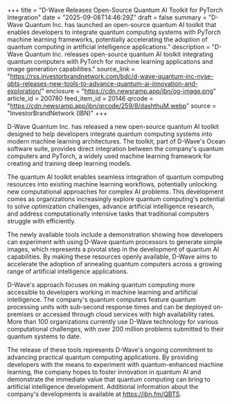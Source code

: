+++
title = "D-Wave Releases Open-Source Quantum AI Toolkit for PyTorch Integration"
date = "2025-09-08T14:46:29Z"
draft = false
summary = "D-Wave Quantum Inc. has launched an open-source quantum AI toolkit that enables developers to integrate quantum computing systems with PyTorch machine learning frameworks, potentially accelerating the adoption of quantum computing in artificial intelligence applications."
description = "D-Wave Quantum Inc. releases open-source quantum AI toolkit integrating quantum computers with PyTorch for machine learning applications and image generation capabilities."
source_link = "https://rss.investorbrandnetwork.com/bdc/d-wave-quantum-inc-nyse-qbts-releases-new-tools-to-advance-quantum-ai-innovation-and-exploration/"
enclosure = "https://cdn.newsramp.app/ibn/og-image.png"
article_id = 200780
feed_item_id = 20146
qrcode = "https://cdn.newsramp.app/ibn/qrcode/259/8/dashthuM.webp"
source = "InvestorBrandNetwork (IBN)"
+++

<p>D-Wave Quantum Inc. has released a new open-source quantum AI toolkit designed to help developers integrate quantum computing systems into modern machine learning architectures. The toolkit, part of D-Wave's Ocean software suite, provides direct integration between the company's quantum computers and PyTorch, a widely used machine learning framework for creating and training deep learning models.</p><p>The quantum AI toolkit enables seamless integration of quantum computing resources into existing machine learning workflows, potentially unlocking new computational approaches for complex AI problems. This development comes as organizations increasingly explore quantum computing's potential to solve optimization challenges, advance artificial intelligence research, and address computationally intensive tasks that traditional computers struggle with efficiently.</p><p>The newly available tools include a demonstration showing how developers can experiment with using D-Wave quantum processors to generate simple images, which represents a pivotal step in the development of quantum AI capabilities. By making these resources openly available, D-Wave aims to accelerate the adoption of annealing quantum computers across a growing range of artificial intelligence applications.</p><p>D-Wave's approach focuses on making quantum computing more accessible to developers working in machine learning and artificial intelligence. The company's quantum computers feature quantum processing units with sub-second response times and can be deployed on-premises or accessed through cloud services with high availability rates. More than 100 organizations currently use D-Wave technology for various computational challenges, with over 200 million problems submitted to their quantum systems to date.</p><p>The release of these tools represents D-Wave's ongoing commitment to advancing practical quantum computing applications. By providing developers with the means to experiment with quantum-enhanced machine learning, the company hopes to foster innovation in quantum AI and demonstrate the immediate value that quantum computing can bring to artificial intelligence development. Additional information about the company's developments is available at <a href="https://ibn.fm/QBTS" rel="nofollow" target="_blank">https://ibn.fm/QBTS</a>.</p>